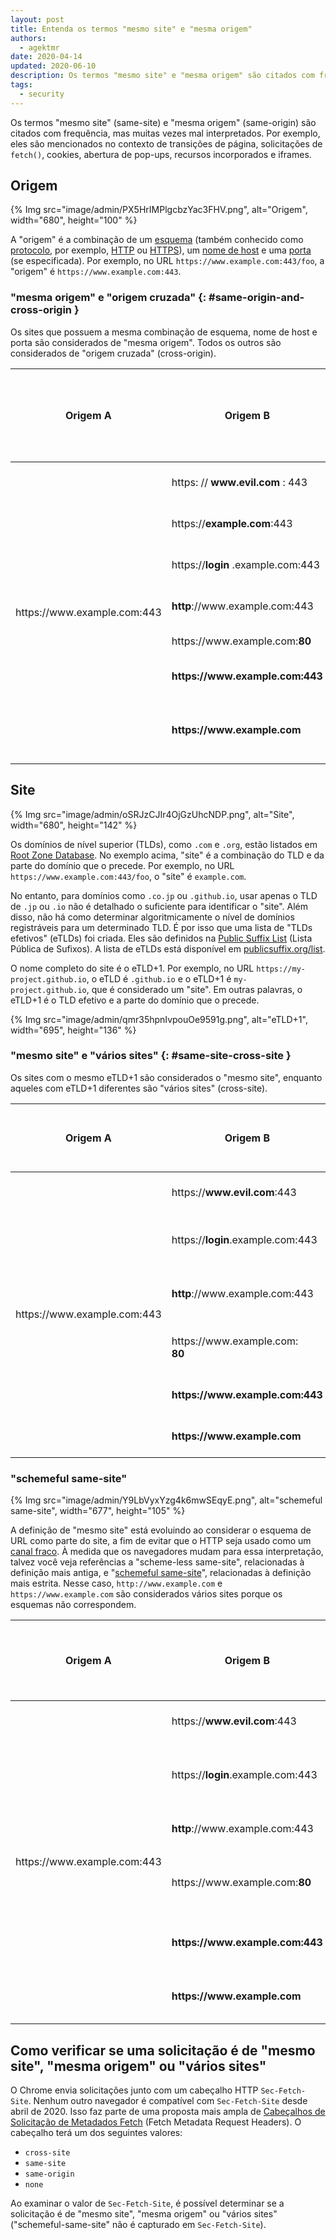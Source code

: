 ```yaml
---
layout: post
title: Entenda os termos "mesmo site" e "mesma origem"
authors:
  - agektmr
date: 2020-04-14
updated: 2020-06-10
description: Os termos "mesmo site" e "mesma origem" são citados com frequência, mas muitas vezes mal interpretados. Este artigo ajuda você a entender o que eles significam e como diferem.
tags:
  - security
---
```


Os termos "mesmo site" (same-site) e "mesma origem" (same-origin) são citados com frequência, mas muitas vezes mal interpretados. Por exemplo, eles são mencionados no contexto de transições de página, solicitações de `fetch()`, cookies, abertura de pop-ups, recursos incorporados e iframes.

## Origem

{% Img src="image/admin/PX5HrIMPlgcbzYac3FHV.png", alt="Origem", width="680", height="100" %}

A "origem" é a combinação de um [esquema](https://developer.mozilla.org/docs/Web/HTTP/Basics_of_HTTP/Identifying_resources_on_the_Web#Scheme_or_protocol) (também conhecido como [protocolo](https://developer.mozilla.org/docs/Glossary/Protocol), por exemplo, [HTTP](https://developer.mozilla.org/docs/Glossary/HTTP) ou [HTTPS](https://developer.mozilla.org/docs/Glossary/HTTPS)), um [nome de host](https://en.wikipedia.org/wiki/Hostname) e uma [porta](https://developer.mozilla.org/docs/Web/HTTP/Basics_of_HTTP/Identifying_resources_on_the_Web#Port) (se especificada). Por exemplo, no URL `https://www.example.com:443/foo`, a "origem" é `https://www.example.com:443`.

### "mesma origem" e "origem cruzada" {: #same-origin-and-cross-origin }

Os sites que possuem a mesma combinação de esquema, nome de host e porta são considerados de "mesma origem". Todos os outros são considerados de "origem cruzada" (cross-origin).

<div class="table-wrapper scrollbar">
  <table>
    <thead>
      <tr>
        <th>Origem A</th>
        <th>Origem B</th>
        <th>Classificação da Origem A e B em "mesma origem" ou "origem cruzada" e justificativa</th>
      </tr>
    </thead>
    <tbody>
      <tr>
        <td rowspan="7">https://www.example.com:443</td>
        <td>https: // <strong>www.evil.com</strong> : 443</td>
        <td>origem cruzada: domínios diferentes</td>
      </tr>
      <tr>
        <td>https://<strong>example.com</strong>:443</td>
        <td>origem cruzada: subdomínios diferentes</td>
      </tr>
      <tr>
        <td>https://<strong>login</strong> .example.com:443</td>
        <td>origem cruzada: subdomínios diferentes</td>
      </tr>
      <tr>
        <td>
<strong>http</strong>://www.example.com:443</td>
        <td>origem cruzada: esquemas diferentes</td>
      </tr>
      <tr>
        <td>https://www.example.com:<strong>80</strong>
</td>
        <td>origem cruzada: portas diferentes</td>
      </tr>
      <tr>
        <td><strong>https://www.example.com:443</strong></td>
        <td><strong>mesma origem: correspondência exata</strong></td>
      </tr>
      <tr>
        <td><strong>https://www.example.com</strong></td>
        <td><strong>mesma origem: correspondência do número de porta implícito (443)</strong></td>
      </tr>
    </tbody>
  </table>
</div>

## Site

{% Img src="image/admin/oSRJzCJIr4OjGzUhcNDP.png", alt="Site", width="680", height="142" %}

Os domínios de nível superior (TLDs), como `.com` e `.org`, estão listados em [Root Zone Database](https://www.iana.org/domains/root/db). No exemplo acima, "site" é a combinação do TLD e da parte do domínio que o precede. Por exemplo, no URL `https://www.example.com:443/foo`, o "site" é `example.com`.

No entanto, para domínios como `.co.jp` ou `.github.io`, usar apenas o TLD de `.jp` ou `.io` não é detalhado o suficiente para identificar o "site". Além disso, não há como determinar algoritmicamente o nível de domínios registráveis para um determinado TLD. É por isso que uma lista de "TLDs efetivos" (eTLDs) foi criada. Eles são definidos na [Public Suffix List](https://wiki.mozilla.org/Public_Suffix_List) (Lista Pública de Sufixos). A lista de eTLDs está disponível em [publicsuffix.org/list](https://publicsuffix.org/list/).

O nome completo do site é o eTLD+1. Por exemplo, no URL `https://my-project.github.io`, o eTLD é `.github.io` e o eTLD+1 é `my-project.github.io`, que é considerado um "site". Em outras palavras, o eTLD+1 é o TLD efetivo e a parte do domínio que o precede.

{% Img src="image/admin/qmr35hpnIvpouOe9591g.png", alt="eTLD+1", width="695", height="136" %}

### "mesmo site" e "vários sites" {: #same-site-cross-site }

Os sites com o mesmo eTLD+1 são considerados o "mesmo site", enquanto aqueles com eTLD+1 diferentes são "vários sites" (cross-site).

<div class="table-wrapper scrollbar">
  <table>
    <thead>
      <tr>
        <th>Origem A</th>
        <th>Origem B</th>
        <th>Classificação da Origem A e B em "mesmo site" ou "vários sites" e justificativa</th>
      </tr>
    </thead>
    <tbody>
      <tr>
        <td rowspan="6">https://www.example.com:443</td>
        <td>https://<strong>www.evil.com</strong>:443</td>
        <td>vários sites: domínios diferentes</td>
      </tr>
      <tr>
        <td>https://<strong>login</strong>.example.com:443</td>
        <td><strong>mesmo site: os subdomínios diferentes não importam</strong></td>
      </tr>
      <tr>
        <td>
<strong>http</strong>://www.example.com:443</td>
        <td><strong>mesmo site: os esquemas diferentes não importam</strong></td>
      </tr>
      <tr>
        <td>https://www.example.com:<br><strong>80</strong>
</td>
        <td><strong>mesmo site: as portas diferentes não importam</strong></td>
      </tr>
      <tr>
        <td><strong>https://www.example.com:443</strong></td>
        <td><strong>mesmo site: correspondência exata</strong></td>
      </tr>
      <tr>
        <td><strong>https://www.example.com</strong></td>
        <td><strong>mesmo site: as portas não importam</strong></td>
      </tr>
    </tbody>
  </table>
</div>

### "schemeful same-site"

{% Img src="image/admin/Y9LbVyxYzg4k6mwSEqyE.png", alt="schemeful same-site", width="677", height="105" %}

A definição de "mesmo site" está evoluindo ao considerar o esquema de URL como parte do site, a fim de evitar que o HTTP seja usado como um [canal fraco](https://tools.ietf.org/html/draft-west-cookie-incrementalism-01#page-8). À medida que os navegadores mudam para essa interpretação, talvez você veja referências a "scheme-less same-site", relacionadas à definição mais antiga, e "[schemeful same-site](/schemeful-samesite/)", relacionadas à definição mais estrita. Nesse caso, `http://www.example.com` e `https://www.example.com` são considerados vários sites porque os esquemas não correspondem.

<div class="table-wrapper scrollbar">
  <table>
    <thead>
      <tr>
        <th>Origem A</th>
        <th>Origem B</th>
        <th>Classificação da Origem A e B em "schemeful same-site" ou "vários sites" e justificativa</th>
      </tr>
    </thead>
    <tbody>
      <tr>
        <td rowspan="6">https://www.example.com:443</td>
        <td>https://<strong>www.evil.com</strong>:443</td>
        <td>vários sites: domínios diferentes</td>
      </tr>
      <tr>
        <td>https://<strong>login</strong>.example.com:443</td>
        <td><strong>schemeful same-site: os subdomínios diferentes não importam</strong></td>
      </tr>
      <tr>
        <td>
<strong>http</strong>://www.example.com:443</td>
        <td>vários sites: esquemas diferentes</td>
      </tr>
      <tr>
        <td>https://www.example.com:<strong>80</strong>
</td>
        <td><strong>schemeful same-site: as portas diferentes não importam</strong></td>
      </tr>
      <tr>
        <td><strong>https://www.example.com:443</strong></td>
        <td><strong>schemeful same-site: correspondência exata</strong></td>
      </tr>
      <tr>
        <td><strong>https://www.example.com</strong></td>
        <td><strong>schemeful same-site: as portas não importam</strong></td>
      </tr>
    </tbody>
  </table>
</div>

## Como verificar se uma solicitação é de "mesmo site", "mesma origem" ou "vários sites"

O Chrome envia solicitações junto com um cabeçalho HTTP `Sec-Fetch-Site`. Nenhum outro navegador é compatível com `Sec-Fetch-Site` desde abril de 2020. Isso faz parte de uma proposta mais ampla de [Cabeçalhos de Solicitação de Metadados Fetch](https://www.w3.org/TR/fetch-metadata/) (Fetch Metadata Request Headers). O cabeçalho terá um dos seguintes valores:

- `cross-site`
- `same-site`
- `same-origin`
- `none`

Ao examinar o valor de `Sec-Fetch-Site`, é possível determinar se a solicitação é de "mesmo site", "mesma origem" ou "vários sites" ("schemeful-same-site" não é capturado em `Sec-Fetch-Site`).
